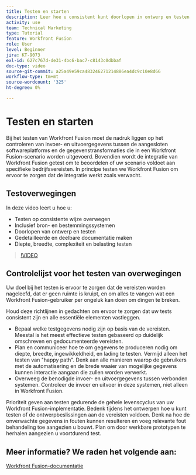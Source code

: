 ```yaml
---
title: Testen en starten
description: Leer hoe u consistent kunt doorlopen in ontwerp en testen en hoe u gedetailleerde en deelbare documentatie kunt maken wanneer u [!DNL Adobe Workfront Fusion].
activity: use
team: Technical Marketing
type: Tutorial
feature: Workfront Fusion
role: User
level: Beginner
jira: KT-9073
exl-id: 627c767d-de31-4bc6-bac7-c8143c0dbbaf
doc-type: video
source-git-commit: a25a49e59ca483246271214886ea4dc9c10e8d66
workflow-type: tm+mt
source-wordcount: '325'
ht-degree: 0%

---
```


# Testen en starten

Bij het testen van Workfront Fusion moet de nadruk liggen op het controleren van invoer- en uitvoergegevens tussen de aangesloten softwareplatforms en de gegevenstransformaties die in een Workfront Fusion-scenario worden uitgevoerd. Bovendien wordt de integratie van Workfront Fusion getest om te beoordelen of uw scenario voldoet aan specifieke bedrijfsvereisten. In principe testen we Workfront Fusion om ervoor te zorgen dat de integratie werkt zoals verwacht.

## Testoverwegingen

In deze video leert u hoe u:

* Testen op consistente wijze overwegen
* Inclusief bron- en bestemmingssystemen
* Doorlopen van ontwerp en testen
* Gedetailleerde en deelbare documentatie maken
* Diepte, breedte, complexiteit en belasting testen

>[!VIDEO](https://video.tv.adobe.com/v/335315/?quality=12&learn=on)

## Controlelijst voor het testen van overwegingen

Uw doel bij het testen is ervoor te zorgen dat de vereisten worden nageleefd, dat er geen ruimte is kruipt, en om alles te vangen wat een Workfront Fusion-gebruiker per ongeluk kan doen om dingen te breken.

Houd deze richtlijnen in gedachten om ervoor te zorgen dat uw tests consistent zijn en alle essentiële elementen vastleggen.

* Bepaal welke testgegevens nodig zijn op basis van de vereisten. Meestal is het meest effectieve testen gebaseerd op duidelijk omschreven en gedocumenteerde vereisten.
* Plan en communiceer hoe te om gegevens te produceren nodig om diepte, breedte, ingewikkeldheid, en lading te testen. Vermijd alleen het testen van &quot;happy path&quot;. Denk aan alle manieren waarop de gebruikers met de automatisering en de brede waaier van mogelijke gegevens kunnen interactie aangaan die zullen worden verwerkt.
* Overweeg de benodigde invoer- en uitvoergegevens tussen verbonden systemen. Controleer de invoer en uitvoer in deze systemen, niet alleen in Workfront Fusion.

Prioriteit geven aan testen gedurende de gehele levenscyclus van uw Workfront Fusion-implementatie. Bedenk tijdens het ontwerpen hoe u kunt testen of de ontwerpbeslissingen aan de vereisten voldoen. Denk na hoe de onverwachte gegevens in fouten kunnen resulteren en voeg relevante fout behandeling toe aangezien u bouwt. Plan om door werkbare prototypen te herhalen aangezien u voortdurend test.

## Meer informatie? We raden het volgende aan:

[Workfront Fusion-documentatie](https://experienceleague.adobe.com/docs/workfront/using/adobe-workfront-fusion/workfront-fusion-2.html?lang=en)

